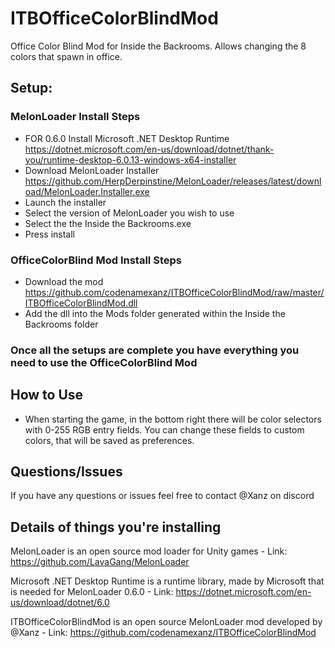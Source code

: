 # ITBOfficeColorBlindMod
Office Color Blind Mod for Inside the Backrooms. Allows changing the 8 colors that spawn in office.

## Setup:

### MelonLoader Install Steps
  - FOR 0.6.0 Install Microsoft .NET Desktop Runtime https://dotnet.microsoft.com/en-us/download/dotnet/thank-you/runtime-desktop-6.0.13-windows-x64-installer
  - Download MelonLoader Installer https://github.com/HerpDerpinstine/MelonLoader/releases/latest/download/MelonLoader.Installer.exe
  - Launch the installer
  - Select the version of MelonLoader you wish to use
  - Select the the Inside the Backrooms.exe
  - Press install

### OfficeColorBlind Mod Install Steps
  - Download the mod https://github.com/codenamexanz/ITBOfficeColorBlindMod/raw/master/ITBOfficeColorBlindMod.dll
  - Add the dll into the Mods folder generated within the Inside the Backrooms folder


### Once all the setups are complete you have everything you need to use the OfficeColorBlind Mod

## How to Use
  - When starting the game, in the bottom right there will be color selectors with 0-255 RGB entry fields. You can change these fields to custom colors, that will be saved as preferences.

## Questions/Issues
If you have any questions or issues feel free to contact @Xanz on discord


## Details of things you're installing
MelonLoader is an open source mod loader for Unity games - Link: https://github.com/LavaGang/MelonLoader

Microsoft .NET Desktop Runtime is a runtime library, made by Microsoft that is needed for MelonLoader 0.6.0 - Link: https://dotnet.microsoft.com/en-us/download/dotnet/6.0

ITBOfficeColorBlindMod is an open source MelonLoader mod developed by @Xanz - Link: https://github.com/codenamexanz/ITBOfficeColorBlindMod
